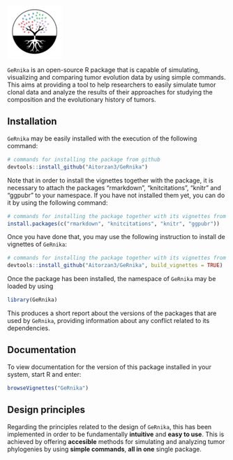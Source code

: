 

<img src="inst/extdata/GeRnika.png" width="25%" />

`GeRnika` is an open-source R package that is capable of simulating,
visualizing and comparing tumor evolution data by using simple commands.
This aims at providing a tool to help researchers to easily simulate
tumor clonal data and analyze the results of their approaches for
studying the composition and the evolutionary history of tumors.

## Installation

`GeRnika` may be easily installed with the execution of the following
command:

``` r
# commands for installing the package from github
devtools::install_github("Aitorzan3/GeRnika")
```

Note that in order to install the vignettes together with the package,
it is necessary to attach the packages “rmarkdown”, “knitcitations”,
“knitr” and “ggpubr” to your namespace. If you have not installed them
yet, you can do it by using the following command:

``` r
# commands for installing the package together with its vignettes from github
install.packages(c("rmarkdown", "knitcitations", "knitr", "ggpubr"))
```

Once you have done that, you may use the following instruction to
install de vignettes of `GeRnika`:

``` r
# commands for installing the package together with its vignettes from github
devtools::install_github("Aitorzan3/GeRnika", build_vignettes = TRUE)
```

Once the package has been installed, the namespace of `GeRnika` may be
loaded by using

``` r
library(GeRnika)
```

This produces a short report about the versions of the packages that are
used by `GeRnika`, providing information about any conflict related to
its dependencies.

## Documentation

To view documentation for the version of this package installed in your
system, start R and enter:

``` r
browseVignettes("GeRnika")
```

## Design principles

Regarding the principles related to the design of `GeRnika`, this has
been implemented in order to be fundamentally **intuitive** and **easy
to use**. This is achieved by offering **accesible** methods for
simulating and analyzing tumor phylogenies by using **simple commands**,
**all in one** single package.
